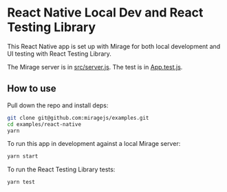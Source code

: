 # React Native Local Dev and React Testing Library

This React Native app is set up with Mirage for both local development and UI testing with React Testing Library.

The Mirage server is in [src/server.js](./server.js). The test is in [App.test.js](./App.test.js).

## How to use

Pull down the repo and install deps:

```sh
git clone git@github.com:miragejs/examples.git
cd examples/react-native
yarn
```

To run this app in development against a local Mirage server:

```sh
yarn start
```

To run the React Testing Library tests:

```sh
yarn test
```
